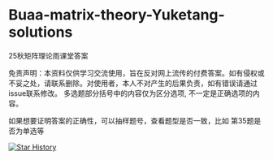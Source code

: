# Buaa-matrix-theory-Yuketang-solutions
25秋矩阵理论雨课堂答案

免责声明：本资料仅供学习交流使用，旨在反对网上流传的付费答案。如有侵权或不妥之处，请联系删除。对使用者，本人不对产生的后果负责，如有错误请通过issue联系修改。
多选题部分括号中的内容仅为区分选项, 不一定是正确选项的内容。

如果想要证明答案的正确性，可以抽样题号，查看题型是否一致，比如 第35题是否为单选等

[![Star History](https://api.star-history.com/svg?repos=ChanghongHeya/buaa-matrix-theory-yuketang-solutions&type=Date)](https://star-history.com/#ChanghongHeya/buaa-matrix-theory-yuketang-solutions)


